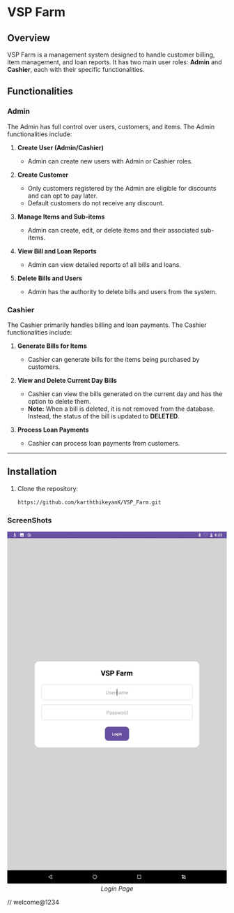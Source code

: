 # VSP Farm

## Overview

VSP Farm is a management system designed to handle customer billing, item management, and loan reports. It has two main user roles: **Admin** and **Cashier**, each with their specific functionalities.

## Functionalities

### Admin
The Admin has full control over users, customers, and items. The Admin functionalities include:

1. **Create User (Admin/Cashier)**
    - Admin can create new users with Admin or Cashier roles.

2. **Create Customer**
    - Only customers registered by the Admin are eligible for discounts and can opt to pay later.
    - Default customers do not receive any discount.

3. **Manage Items and Sub-items**
    - Admin can create, edit, or delete items and their associated sub-items.

4. **View Bill and Loan Reports**
    - Admin can view detailed reports of all bills and loans.

5. **Delete Bills and Users**
    - Admin has the authority to delete bills and users from the system.

### Cashier
The Cashier primarily handles billing and loan payments. The Cashier functionalities include:

1. **Generate Bills for Items**
    - Cashier can generate bills for the items being purchased by customers.

2. **View and Delete Current Day Bills**
    - Cashier can view the bills generated on the current day and has the option to delete them.
    - **Note:** When a bill is deleted, it is not removed from the database. Instead, the status of the bill is updated to **DELETED**.

3. **Process Loan Payments**
    - Cashier can process loan payments from customers.

---

## Installation

1. Clone the repository:
   ```bash
   https://github.com/karththikeyanK/VSP_Farm.git
   ```


### ScreenShots

<p align="center">
  <img src="screenshots%2Flogin_page.jpeg" alt="login_page.jpeg">
  <br>
  <em>Login Page</em>
</p>


// welcome@1234

